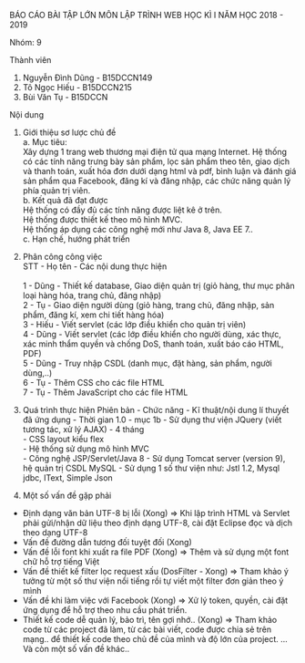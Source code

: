 BÁO CÁO BÀI TẬP LỚN MÔN LẬP TRÌNH WEB
HỌC KÌ I NĂM HỌC 2018 - 2019

Nhóm: 9

Thành viên
1. Nguyễn Đình Dũng - B15DCCN149
2. Tô Ngọc Hiếu - B15DCCN215
3. Bùi Văn Tụ - B15DCCN

Nội dung
1. Giới thiệu sơ lược chủ đề <br/>
a. Mục tiêu:<br/>
Xây dựng 1 trang web thương mại điện tử qua mạng Internet. Hệ thống có các tính năng trưng bày sản phẩm, lọc sản phẩm theo tên, giao dịch và thanh toán, xuất hóa đơn dưới dạng html và pdf, bình luận và đánh giá sản phẩm qua Facebook, đăng kí và đăng nhập, các chức năng quản lý phía quản trị viên.<br/>
b. Kết quả đã đạt được<br/>
Hệ thống có đầy đủ các tính năng được liệt kê ở trên.<br/>
Hệ thống được thiết kế theo mô hình MVC.<br/>
Hệ thống áp dụng các công nghệ mới như Java 8, Java EE 7..<br/>
c. Hạn chế, hướng phát triển<br/>

2. Phân công công việc<br/>
STT - Họ tên - Các nội dung thực hiện<br/>                          
1      - Dũng   - Thiết kế database, Giao diện quản trị (giỏ hàng, thư mục phân loại hàng hóa, trang chủ, đăng nhập)<br/>
2      - Tụ     - Giao diện người dùng (giỏ hàng, trang chủ, đăng nhập, sản phẩm, đăng kí, xem chi tiết hàng hóa)<br/>
3      - Hiếu   - Viết servlet (các lớp điều khiển cho quản trị viên)<br/>
4      - Dũng  - Viết servlet (các lớp điều khiển cho người dùng, xác thực, xác minh thẩm quyền và chống DoS, thanh toán, xuất báo cáo HTML, PDF)<br/>
5      - Dũng  - Truy nhập CSDL (danh mục, đặt hàng, sản phẩm, người dùng,..)<br/>
6      - Tụ     - Thêm CSS cho các file HTML<br/>
7      - Tụ     - Thêm JavaScript cho các file HTML<br/>

3. Quá trình thực hiện
Phiên bản - Chức năng - Kĩ thuật/nội dung lí thuyết đã ứng dụng                - Thời gian 
1.0       - mục 1b    - Sử dụng thư viện JQuery (viết tương tác, xử lý AJAX)   - 4 tháng  
                      - CSS layout kiểu flex                                             
                      - Hệ thống sử dụng mô hình MVC                                       
                      - Công nghệ JSP/Servlet/Java 8
                      - Sử dụng Tomcat server (version 9),  hệ quản trị CSDL MySQL
                      - Sử dụng 1 số thư viện như: Jstl 1.2, Mysql jdbc, IText, Simple Json
4. Một số vấn đề gặp phải
- Định dạng văn bản UTF-8 bị lỗi (Xong)
 => Khi lập trình HTML và Servlet phải gửi/nhận dữ liệu theo định dạng UTF-8, cài đặt Eclipse đọc và dịch theo dạng UTF-8
- Vấn đề đường dẫn tương đối tuyệt đối (Xong)
- Vấn đề lỗi font khi xuất ra file PDF (Xong)
 => Thêm và sử dụng một font chữ hỗ trợ tiếng Việt
- Vấn đề thiết kế filter lọc request xấu (DosFilter - Xong)
 => Tham khảo ý tưởng từ một số thư viện nổi tiếng rồi tự viết một filter đơn giản theo ý mình
- Vấn đề khi làm việc với Facebook (Xong)
 => Xử lý token, quyền, cài đặt ứng dụng để hỗ trợ theo nhu cầu phát triển.
- Thiết kế code dễ quản lý, bảo trì, tên gợi nhớ.. (Xong)
 => Tham khảo code từ các project đã làm, từ các bài viết, code được chia sẻ trên mạng.. để thiết kế code theo chủ đề của mình và độ lớn của project.
 ... Và còn một số vấn đề khác..
 
